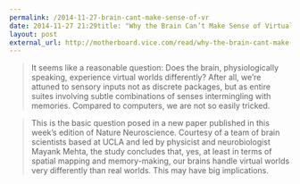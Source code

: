 ```yaml
---
permalink: /2014-11-27-brain-cant-make-sense-of-vr
date: 2014-11-27 21:29title: "Why the Brain Can’t Make Sense of Virtual Reality"
layout: post
external_url: http://motherboard.vice.com/read/why-the-brain-cant-make-sense-of-virtual-reality
---
```


>It seems like a reasonable question: Does the brain, physiologically speaking, experience virtual worlds differently? After all, we’re attuned to sensory inputs not as discrete packages, but as entire suites involving subtle combinations of senses intermingling with memories. Compared to computers, we are not so easily tricked.

>This is the basic question posed in a new paper published in this week’s edition of Nature Neuroscience. Courtesy of a team of brain scientists based at UCLA and led by physicist and neurobiologist Mayank Mehta, the study concludes that, yes, at least in terms of spatial mapping and memory-making, our brains handle virtual worlds very differently than real worlds. This may have big implications.
